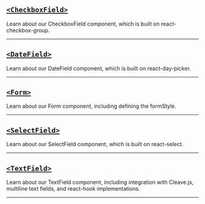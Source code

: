 ## [`<CheckboxField>`](#/Form/Components/CheckboxField)

Learn about our CheckboxField component, which is built on react-checkbox-group.
***

## [`<DateField>`](#/Form/Components/DateField)

Learn about our DateField component, which is built on react-day-picker.
***

## [`<Form>`](#/Form/Components/Form)

Learn about our Form component, including defining the formStyle.
***

## [`<SelectField>`](#/Form/Components/SelectField)

Learn about our SelectField component, which is built on react-select.
***

## [`<TextField>`](#/Form/Components/TextField)

Learn about our TextField component, including integration with Cleave.js, multiline text fields, and react-hook implementations.
***
